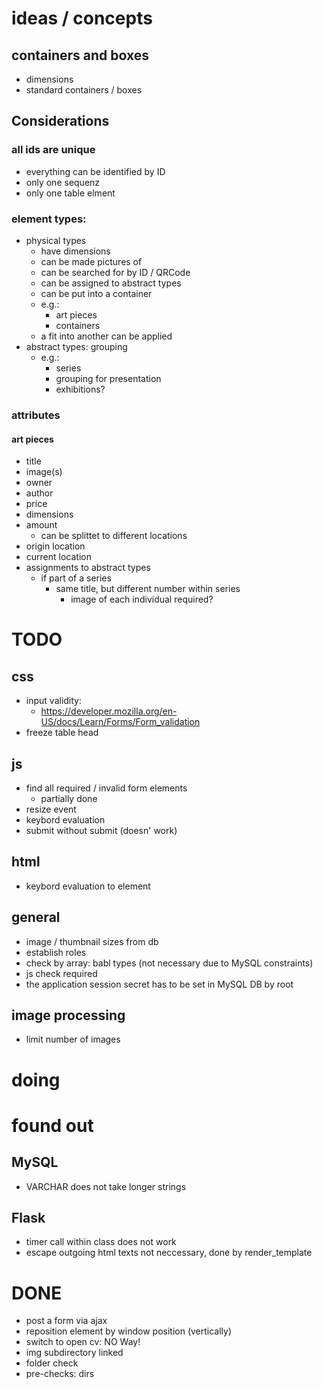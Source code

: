 # ideas / concepts
## containers and boxes
- dimensions
- standard containers / boxes

## Considerations
### all ids are unique
  - everything can be identified by ID
  - only one sequenz
  - only one table elment
### element types:
- physical types
  - have dimensions
  - can be made pictures of
  - can be searched for by ID / QRCode
  - can be assigned to abstract types
  - can be put into a container
  - e.g.:
    - art pieces
    - containers
  - a fit into another can be applied  
- abstract types: grouping
  - e.g.:
    - series
    - grouping for presentation
    - exhibitions?
### attributes
#### art pieces
  - title
  - image(s)
  - owner
  - author
  - price
  - dimensions
  - amount
    - can be splittet to different locations
  - origin location
  - current location
  - assignments to abstract types
    - if part of a series
      - same title, but different number within series
        - image of each individual required?

# TODO
## css
- input validity:
  - https://developer.mozilla.org/en-US/docs/Learn/Forms/Form_validation 
- freeze table head

## js
- find all required / invalid form elements
    - partially done
- resize event
- keybord evaluation
- submit without submit (doesn' work)

## html
- keybord evaluation to element

## general
- image / thumbnail sizes from db
- establish roles
- check by array: babl types (not necessary due to MySQL constraints)
- js check required
- the application session secret has to be set in MySQL DB by root

## image processing
- limit number of images

# doing

# found out
## MySQL
- VARCHAR does not take longer strings
## Flask
- timer call within class does not work
- escape outgoing html texts not neccessary, done by render_template


# DONE
- post a form via ajax
- reposition element by window position (vertically)
- switch to open cv: NO Way!
- img subdirectory linked
- folder check
- pre-checks: dirs

